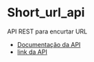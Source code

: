 # Short_url_api
API REST para encurtar URL
- [Documentação da API](https://documenter.getpostman.com/view/10068569/SWLiamji?version=latest)
- [link da API](https://shorturl--api.herokuapp.com/)

